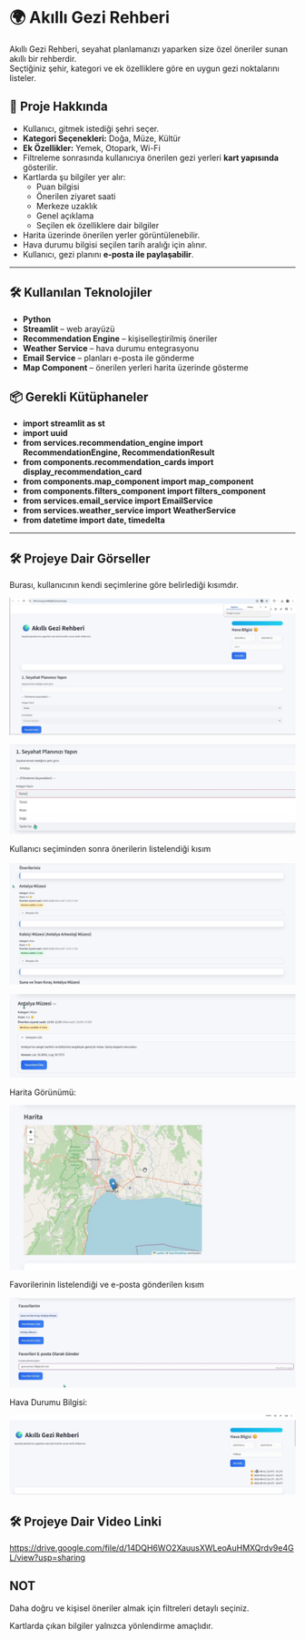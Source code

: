 # 🌍 Akıllı Gezi Rehberi  

Akıllı Gezi Rehberi, seyahat planlamanızı yaparken size özel öneriler sunan akıllı bir rehberdir.  
Seçtiğiniz şehir, kategori ve ek özelliklere göre en uygun gezi noktalarını listeler.  
## 🚀 Proje Hakkında  

- Kullanıcı, gitmek istediği şehri seçer.  
- **Kategori Seçenekleri:** Doğa, Müze, Kültür  
- **Ek Özellikler:** Yemek, Otopark, Wi-Fi  
- Filtreleme sonrasında kullanıcıya önerilen gezi yerleri **kart yapısında** gösterilir.  
- Kartlarda şu bilgiler yer alır:  
  - Puan bilgisi  
  - Önerilen ziyaret saati  
  - Merkeze uzaklık  
  - Genel açıklama  
  - Seçilen ek özelliklere dair bilgiler  
- Harita üzerinde önerilen yerler görüntülenebilir.  
- Hava durumu bilgisi seçilen tarih aralığı için alınır.  
- Kullanıcı, gezi planını **e-posta ile paylaşabilir**.  

---
## 🛠 Kullanılan Teknolojiler  

- **Python**  
- **Streamlit** – web arayüzü  
- **Recommendation Engine** – kişiselleştirilmiş öneriler  
- **Weather Service** – hava durumu entegrasyonu  
- **Email Service** – planları e-posta ile gönderme  
- **Map Component** – önerilen yerleri harita üzerinde gösterme

## 📦 Gerekli Kütüphaneler  
- **import streamlit as st**  
- **import uuid**  
- **from services.recommendation_engine import RecommendationEngine, RecommendationResult**  
- **from components.recommendation_cards import display_recommendation_card**  
- **from components.map_component import map_component**  
- **from components.filters_component import filters_component**  
- **from services.email_service import EmailService**  
- **from services.weather_service import WeatherService**  
- **from datetime import date, timedelta**
---

## 🛠 Projeye Dair Görseller

Burası, kullanıcının kendi seçimlerine göre belirlediği kısımdır.

![Capstone9](images/Capstone9.jpeg)

![Capstone6](images/Capstone6.jpeg)

Kullanıcı seçiminden sonra önerilerin listelendiği kısım

![Capstone8](images/Capstone8.jpeg)

![Capstone5](images/Capstone5.jpeg)

Harita Görünümü:  

![Capstone2](images/Capstone2.jpeg)

Favorilerinin listelendiği ve e-posta gönderilen kısım

![Capstone7](images/Capstone7.jpeg)

Hava Durumu Bilgisi:

![Capstone](images/Capstone.jpeg)

## 🛠 Projeye Dair Video Linki

https://drive.google.com/file/d/14DQH6WO2XauusXWLeoAuHMXQrdv9e4GL/view?usp=sharing

## NOT

Daha doğru ve kişisel öneriler almak için filtreleri detaylı seçiniz.

Kartlarda çıkan bilgiler yalnızca yönlendirme amaçlıdır.





